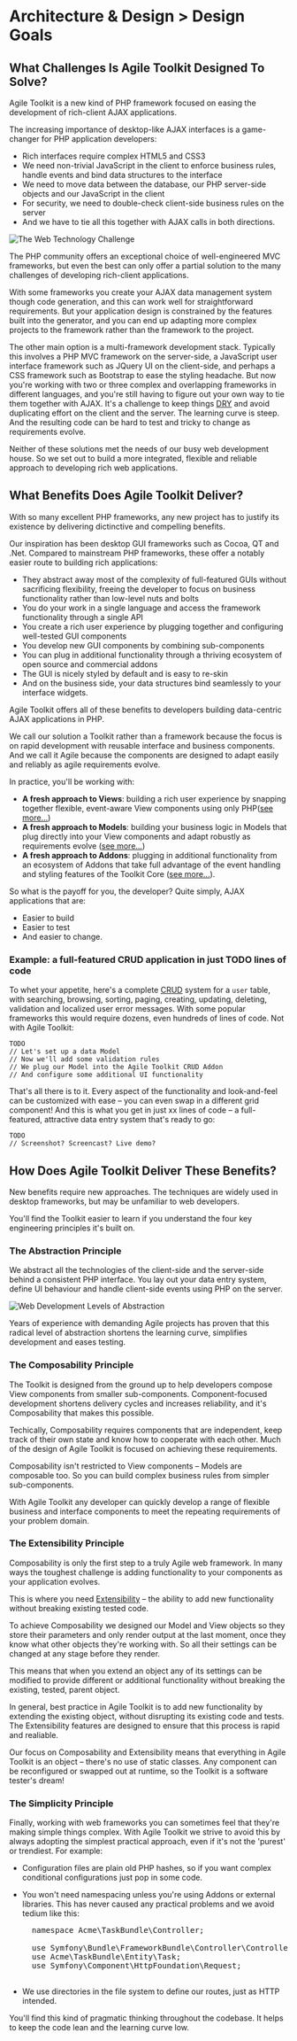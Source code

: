 # Architecture & Design > Design Goals

## What Challenges Is Agile Toolkit Designed To Solve?

Agile Toolkit is a new kind of PHP framework focused on easing the development of rich-client AJAX applications. 

The increasing importance of desktop-like AJAX interfaces is a game-changer for PHP application developers:

* Rich interfaces require complex HTML5 and CSS3
* We need non-trivial JavaScript in the client to enforce business rules, handle events and bind data structures to the interface
* We need to move data between the database, our PHP server-side objects and our JavaScript in the client
* For security, we need to double-check client-side business rules on the server
* And we have to tie all this together with AJAX calls in both directions.

![The Web Technology Challenge](/dia-web-technologies.png)

The PHP community offers an exceptional choice of well-engineered MVC frameworks, but even the best can only offer a partial solution to the many challenges of developing rich-client applications.

With some frameworks you create your AJAX data management system though code generation, and this can work well for straightforward requirements. But your application design is constrained by the features built into the generator, and you can end up adapting more complex projects to the framework rather than the framework to the project.

The other main option is a multi-framework development stack. Typically this involves a PHP MVC framework on the server-side, a JavaScript user interface framework such as JQuery UI on the client-side, and perhaps a CSS framework such as Bootstrap to ease the styling headache. But now you're working with two or three complex and overlapping frameworks in different languages, and you're still having to figure out your own way to tie them together with AJAX. It's a challenge to keep things [DRY](http://en.wikipedia.org/wiki/Don't_repeat_yourself) and avoid duplicating effort on the client and the server. The learning curve is steep. And the resulting code can be hard to test and tricky to change as requirements evolve. 

Neither of these solutions met the needs of our busy web development house. So we set out to build a more integrated, flexible and reliable approach to developing rich web applications.

## What Benefits Does Agile Toolkit Deliver?

With so many excellent PHP frameworks, any new project has to justify its existence by delivering dictinctive and compelling benefits.

Our inspiration has been desktop GUI frameworks such as Cocoa, QT and .Net. Compared to mainstream PHP frameworks, these offer a notably easier route to building rich applications:

* They abstract away most of the complexity of full-featured GUIs without sacrificing flexibility, freeing the developer to focus on business functionality rather than low-level nuts and bolts
* You do your work in a single language and access the framework functionality through a single API
* You create a rich user experience by plugging together and configuring well-tested GUI components
* You develop new GUI components by combining sub-components
* You can plug in additional functionality through a thriving ecosystem of open source and commercial addons
* The GUI is nicely styled by default and is easy to re-skin
* And on the business side, your data structures bind seamlessly to your interface widgets.

Agile Toolkit offers all of these benefits to developers building data-centric AJAX applications in PHP. 

We call our solution a Toolkit rather than a framework because the focus is on rapid development with reusable interface and business components. And we call it Agile because the components are designed to adapt easily and reliably as agile requirements evolve.

In practice, you'll be working with:

* **A fresh approach to Views**: building a rich user experience by snapping together flexible, event-aware View components using only PHP([see more...](/TODO)) 
* **A fresh approach to Models**: building your business logic in Models that plug directly into your View components and adapt robustly as requirements evolve ([see more...](/TODO)) 
* **A fresh approach to Addons**: plugging in additional functionality from an ecosystem of Addons that take full advantage of the event handling and styling features of the Toolkit Core ([see more...](/TODO)).

So what is the payoff for you, the developer? Quite simply, AJAX applications that are:

* Easier to build
* Easier to test
* And easier to change.

### Example: a full-featured CRUD application in just TODO lines of code

To whet your appetite, here's a complete [CRUD](http://en.wikipedia.org/wiki/Create,_read,_update_and_delete) system for a `user` table, with searching, browsing, sorting, paging, creating, updating, deleting, validation and localized user error messages. With some popular frameworks this would require dozens, even hundreds of lines of code. Not with Agile Toolkit:

<?-- Would it be better to show them a relational example with master-detail? Even more impressive??>

    TODO
    // Let's set up a data Model
    // Now we'll add some validation rules
    // We plug our Model into the Agile Toolkit CRUD Addon
    // And configure some additional UI functionality

That's all there is to it. Every aspect of the functionality and look-and-feel can be customized with ease &ndash; you can even swap in a different grid component! And this is what you get in just xx lines of code &ndash; a full-featured, attractive data entry system that's ready to go:

    TODO
    // Screenshot? Screencast? Live demo?

## How Does Agile Toolkit Deliver These Benefits?

New benefits require new approaches. The techniques are widely used in desktop frameworks, but may be unfamiliar to web developers.

You'll find the Toolkit easier to learn if you understand the four key engineering principles it's built on.

### The Abstraction Principle

We abstract all the technologies of the client-side and the server-side behind a consistent PHP interface. You lay out your data entry system, define UI behaviour and handle client-side events using PHP on the server.

![Web Development Levels of Abstraction](dia-levels-of-abstraction.png)

Years of experience with demanding Agile projects has proven that this radical level of abstraction shortens the learning curve, simplifies development and eases testing.

### The Composability Principle

The Toolkit is designed from the ground up to help developers compose View components from smaller sub-components. Component-focused development shortens delivery cycles and increases reliability, and it's Composability that makes this possible.

Techically, Composability requires components that are independent, keep track of their own state and know how to cooperate with each other. Much of the design of Agile Toolkit is focused on achieving these requirements.

Composability isn't restricted to View components &ndash; Models are composable too. So you can build complex business rules from simpler sub-components.

With Agile Toolkit any developer can quickly develop a range of flexible business and interface components to meet the repeating requirements of your problem domain.

### The Extensibility Principle

Composability is only the first step to a truly Agile web framework. In many ways the toughest challenge is adding functionality to your components as your application evolves.

This is where you need [Extensibility](http://en.wikipedia.org/wiki/Extensibility) &ndash; the ability to add new functionality without breaking existing tested code.

To achieve Composability we designed our Model and View objects so they store their parameters and only render output at the last moment, once they know what other objects they're working with. So all their settings can be changed at any stage before they render. 

This means that when you extend an object any of its settings can be modified to provide different or additional functionality without breaking the existing, tested, parent object.

In general, best practice in Agile Toolkit is to add new functionality by extending the existing object, without disrupting its existing code and tests. The Extensibility features are designed to ensure that this process is rapid and realiable.

Our focus on Composability and Extensibility means that everything in Agile Toolkit is an object &ndash; there's no use of static classes. Any component can be reconfigured or swapped out at runtime, so the Toolkit is a software tester's dream! 

### The Simplicity Principle

Finally, working with web frameworks you can sometimes feel that they're making simple things complex. With Agile Toolkit we strive to avoid this by always adopting the simplest practical approach, even if it's not the 'purest' or trendiest. For example:

* Configuration files are plain old PHP hashes, so if you want complex conditional configurations just pop in some code.
* You won't need namespacing unless you're using Addons or external libraries. This has never caused any practical problems and we avoid tedium like this:

    <pre>
    namespace Acme\TaskBundle\Controller;

    use Symfony\Bundle\FrameworkBundle\Controller\Controller;
    use Acme\TaskBundle\Entity\Task;
    use Symfony\Component\HttpFoundation\Request;
    </pre>

* We use directories in the file system to define our routes, just as HTTP intended.

You'll find this kind of pragmatic thinking throughout the codebase. It helps to keep the code lean and the learning curve low.
